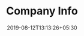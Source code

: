 ---
title: "Company Info"
date: 2019-08-12T13:13:26+05:30
type: "credit-report/share"
layout: "company-info"

currentinfo: 'incomplete'
currentpayment: ''
currentkyc: ''
currentreport: ''

loggedin: true
progressBar: true
---